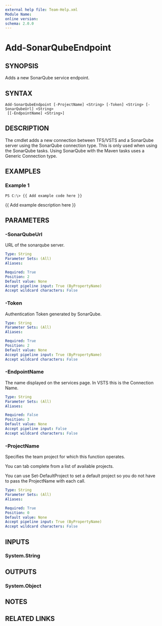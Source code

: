 ```yaml
---
external help file: Team-Help.xml
Module Name: 
online version: 
schema: 2.0.0
---
```


# Add-SonarQubeEndpoint

## SYNOPSIS
Adds a new SonarQube service endpoint.

## SYNTAX

```
Add-SonarQubeEndpoint [-ProjectName] <String> [-Token] <String> [-SonarQubeUrl] <String>
 [[-EndpointName] <String>]
```

## DESCRIPTION
The cmdlet adds a new connection between TFS/VSTS and a SonarQube server using the SonarQube connection type. 
This is only used when using the SonarQube tasks.
Using SonarQube with the Maven tasks uses a Generic Connection type.

## EXAMPLES

### Example 1
```
PS C:\> {{ Add example code here }}
```

{{ Add example description here }}

## PARAMETERS

### -SonarQubeUrl
URL of the sonarqube server.

```yaml
Type: String
Parameter Sets: (All)
Aliases: 

Required: True
Position: 2
Default value: None
Accept pipeline input: True (ByPropertyName)
Accept wildcard characters: False
```

### -Token
Authentication Token generated by SonarQube.

```yaml
Type: String
Parameter Sets: (All)
Aliases: 

Required: True
Position: 2
Default value: None
Accept pipeline input: True (ByPropertyName)
Accept wildcard characters: False
```

### -EndpointName
The name displayed on the services page. 
In VSTS this is the Connection Name.

```yaml
Type: String
Parameter Sets: (All)
Aliases: 

Required: False
Position: 3
Default value: None
Accept pipeline input: False
Accept wildcard characters: False
```

### -ProjectName
Specifies the team project for which this function operates.

You can tab complete from a list of available projects.

You can use Set-DefaultProject to set a default project so
you do not have to pass the ProjectName with each call.

```yaml
Type: String
Parameter Sets: (All)
Aliases: 

Required: True
Position: 0
Default value: None
Accept pipeline input: True (ByPropertyName)
Accept wildcard characters: False
```

## INPUTS

### System.String

## OUTPUTS

### System.Object

## NOTES

## RELATED LINKS

